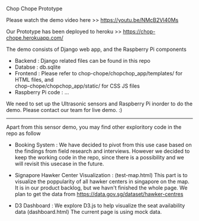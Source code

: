 
Chop Chope Prototype

Please watch the demo video here >>  https://youtu.be/NMcB2Vl40Ms

Our Prototype has been deployed to heroku >>  https://chop-chope.herokuapp.com/

The demo consists of Django web app, and the Raspberry Pi components 
- Backend : Django related files can be found in this repo
- Databse : db.sqlite
- Frontend : 
Please refer to chop-chope/chopchop_app/templates/ for HTML files, and  
chop-chope/chopchop_app/static/ for CSS JS files 
- Raspberry Pi code : ... 

We need to set up the Ultrasonic sensors and Raspberry Pi inorder to do the demo. Please contact our team for live demo. :) 

-----------------------------------------------

Apart from this sensor demo, you may find other exploritory code in the repo as follow 

- Booking System : 
We have decided to pivot from this use case based on the findings from field research and interviews. However we decided to keep the working code in the repo, since there is a possibility and we will revisit this usecase in the future. 

- Signapore Hawker Center Visualization : 
(test-map.html) This part is to visualize the poppularity of all hawker centers in singapore on the map. It is in our product backlog, but we havn't finished the whole page.  We plan to get the data from https://data.gov.sg/dataset/hawker-centres 

- D3 Dashboard :
We explore D3.js to help visualize the seat availability data (dashboard.html) 
The current page is using mock data. 




